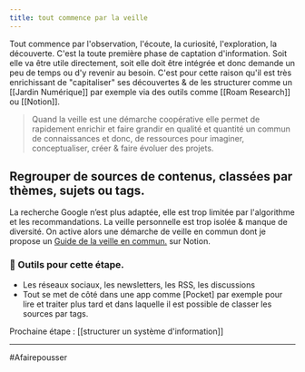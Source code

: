 ```yaml
---
title: tout commence par la veille
---
```


Tout commence par l'observation, l'écoute, la curiosité, l'exploration, la découverte. C'est la toute première phase de captation d'information. Soit elle va être utile directement, soit elle doit être intégrée et donc demande un peu de temps ou d'y revenir au besoin. C'est pour cette raison qu'il est très enrichissant de "capitaliser" ses découvertes & de les structurer comme un [[Jardin Numérique]] par exemple via des outils comme [[Roam Research]] ou [[Notion]].

>Quand la veille est une démarche coopérative elle permet de rapidement enrichir et faire grandir en qualité et quantité un commun de connaissances et donc, de ressources pour imaginer, conceptualiser, créer & faire évoluer des projets.

## Regrouper de sources de contenus, classées par thèmes, sujets ou tags.

La recherche Google n’est plus adaptée, elle est trop limitée par l'algorithme et les recommandations.
La veille personnelle est trop isolée & manque de diversité.
On active alors une démarche de veille en commun dont je propose un [Guide de la veille en commun.](https://www.notion.so/Guide-de-la-veille-en-commun-56ea2849be9c44d3baee6815dc5f9fad) sur Notion.

### 🧰 Outils pour cette étape.
- Les réseaux sociaux, les newsletters, les RSS, les discussions
- Tout se met de côté dans une app comme [Pocket] par exemple pour lire et traiter plus tard et dans laquelle il est possible de classer les sources par tags.

Prochaine étape : [[structurer un système d'information]]

---
#Afairepousser 